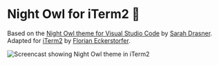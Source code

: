 # Night Owl for iTerm2 🌃

Based on the [Night Owl theme for Visual Studio Code](https://github.com/sdras/night-owl-vscode-theme) by [Sarah Drasner](https://sarahdrasnerdesign.com/). Adapted for [iTerm2](https://iterm2.com/) by [Florian Eckerstorfer](https://florian.ec).

![Screencast showing Night Owl theme in iTerm2](https://files.florian.ec/night-owl-itermcolors.gif)



